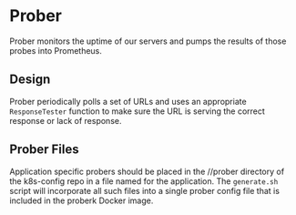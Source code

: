 # Prober

Prober monitors the uptime of our servers and pumps the results of those probes
into Prometheus.

## Design

Prober periodically polls a set of URLs and uses an appropriate `ResponseTester` function to
make sure the URL is serving the correct response or lack of response.

## Prober Files

Application specific probers should be placed in the //prober directory of the
k8s-config repo in a file named for the application. The `generate.sh` script
will incorporate all such files into a single prober config file that is
included in the proberk Docker image.
